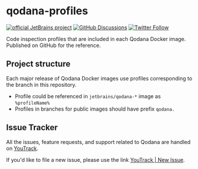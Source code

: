 # qodana-profiles

[![official JetBrains project](https://jb.gg/badges/official.svg)][jb:confluence-on-gh]
[![GitHub Discussions](https://img.shields.io/github/discussions/jetbrains/qodana)][jb:discussions]
[![Twitter Follow](https://img.shields.io/twitter/follow/Qodana?style=social&logo=twitter)][jb:twitter]

Code inspection profiles that are included in each Qodana Docker image. Published on GitHub for the reference.

## Project structure

Each major release of Qodana Docker images use profiles corresponding to the branch in this repository.

- Profile could be referenced in ```jetbrains/qodana-*``` image as ```%profileName%```
- Profiles in branches for public images should have prefix ```qodana.```

[youtrack]: https://youtrack.jetbrains.com/issues/QD
[youtrack-new-issue]: https://youtrack.jetbrains.com/newIssue?project=QD
[jb:confluence-on-gh]: https://confluence.jetbrains.com/display/ALL/JetBrains+on+GitHub
[jb:discussions]: https://jb.gg/qodana-discussions
[jb:twitter]: https://twitter.com/Qodana
[jb:docker]: https://hub.docker.com/r/jetbrains/qodana

## Issue Tracker

All the issues, feature requests, and support related to Qodana are handled on [YouTrack][youtrack].

If you'd like to file a new issue, please use the link [YouTrack | New Issue][youtrack-new-issue].

